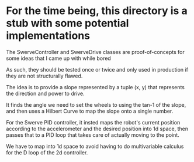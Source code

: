 # For the time being, this directory is a stub with some potential implementations

The SwerveController and SwerveDrive classes are proof-of-concepts for some ideas that I came up with while bored

As such, they should be tested once or twice and only used in production if they are not structurally flawed.

The idea is to provide a slope represented by a tuple (x, y) that represents the direction and power to drive.

It finds the angle we need to set the wheels to using the tan-1 of the slope, and then uses a Hilbert Curve to map the slope onto a single number.

For the Swerve PID controller, it insted maps the robot's current position according to the accelerometer and the desired position into 1d space, then passes that to a PID loop that takes care of actually moving to the point.

We have to map into 1d space to avoid having to do multivariable calculus for the D loop of the 2d controller.